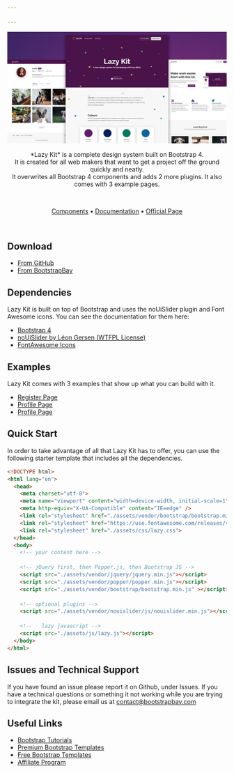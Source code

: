 ```yaml
---

---
```

<p align="center">
<img src="/assets/img/presentation.jpg" width="600" />
</p>

<p align="center">
*Lazy Kit* is a complete design system built on Bootstrap 4. <br />
It is created for all web makers that want to get a project off the ground quickly and neatly. <br />
It overwrites all Bootstrap 4 components and adds 2 more plugins. It also comes with 3 example pages.
</p>

<br />

<p align="center">
  <a href="#">Components</a> •
  <a href="#">Documentation</a> •
  <a href="#">Official Page</a>
</p>

<br />


## Download

* [From GitHub](https://github.com/bootstrapbay/lazy-kit)
* [From BootstrapBay](https://bootstrapbay.com)


## Dependencies

Lazy Kit is built on top of Bootstrap and uses the noUiSlider plugin and Font Awesome icons. You can see the documentation for them here:
* [Bootstrap 4](https://getbootstrap.com)
* [noUiSlider by Léon Gersen (WTFPL License)](https://refreshless.com/nouislider/download/)
* [FontAwesome Icons](http://fontawesome.io)

## Examples
Lazy Kit comes with 3 examples that show up what you can build with it.
* [Register Page](#)
* [Profile Page](#)
* [Profile Page](#)

## Quick Start
In order to take advantage of all that Lazy Kit has to offer, you can use the following starter template that includes all the dependencies.

```html
<!DOCTYPE html>
<html lang="en">
  <head>
    <meta charset="utf-8">
    <meta name="viewport" content="width=device-width, initial-scale=1">
    <meta http-equiv="X-UA-Compatible" content="IE=edge" />
    <link rel="stylesheet" href="./assets/vendor/bootstrap/bootstrap.min.css">
    <link rel="stylesheet" href="https://use.fontawesome.com/releases/v5.6.0/css/all.css">
    <link rel="stylesheet" href="./assets/css/lazy.css">
  </head>
  <body>
    <!-- your content here -->

    <!-- jQuery first, then Popper.js, then Bootstrap JS -->
    <script src="./assets/vendor/jquery/jquery.min.js"></script>
    <script src="./assets/vendor/popper/popper.min.js"></script>
    <script src="./assets/vendor/bootstrap/bootstrap.min.js" ></script>

    <!-- optional plugins -->
    <script src="./assets/vendor/nouislider/js/nouislider.min.js"></script>

    <!--   lazy javascript -->
    <script src="./assets/js/lazy.js"></script>
  </body>
</html>
```

## Issues and Technical Support
If you have found an issue please report it on Github, under Issues. If you have a technical questions or something it not working while you are trying to integrate the kit, please email us at contact@bootstrapbay.com

## Useful Links
* [Bootstrap Tutorials](https://bootstrapbay.com/blog/14-days-bootstrap-4/)
* [Premium Bootstrap Templates](https://bootstrapbay.com/themes/?q=&category=all&type=premium&page=1&sort=sales&order=DESC)
* [Free Bootstrap Templates](https://bootstrapbay.com/themes?type=free)
* [Affiliate Program](https://bootstrapbay.com/affiliate)
